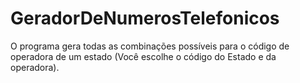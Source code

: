 # GeradorDeNumerosTelefonicos
O programa gera todas as combinações possíveis para o código de operadora de um estado (Você escolhe o código do Estado e da operadora).
